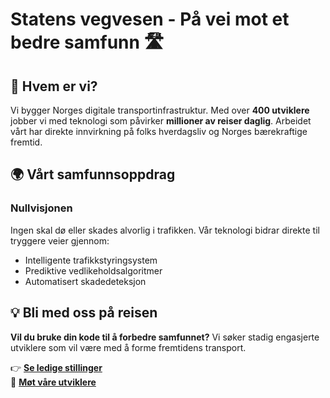 # Statens vegvesen - På vei mot et bedre samfunn 🛣️

## 🌟 Hvem er vi?

Vi bygger Norges digitale transportinfrastruktur. Med over **400 utviklere** jobber vi med teknologi som påvirker **millioner av reiser daglig**. Arbeidet vårt har direkte innvirkning på folks hverdagsliv og Norges bærekraftige fremtid.

## 🌍 Vårt samfunnsoppdrag

### Nullvisjonen
Ingen skal dø eller skades alvorlig i trafikken. Vår teknologi bidrar direkte til tryggere veier gjennom:
- Intelligente trafikkstyringsystem
- Prediktive vedlikeholdsalgoritmer  
- Automatisert skadedeteksjon

## 💡 Bli med oss på reisen

**Vil du bruke din kode til å forbedre samfunnet?** Vi søker stadig engasjerte utviklere som vil være med å forme fremtidens transport.

👉 **[Se ledige stillinger](https://www.vegvesen.no/om-oss/jobb/ledige-stillinger/)**  
👥 **[Møt våre utviklere](https://www.vegvesen.no/om-oss/jobb/medarbeiderne-vare-forteller/)**
